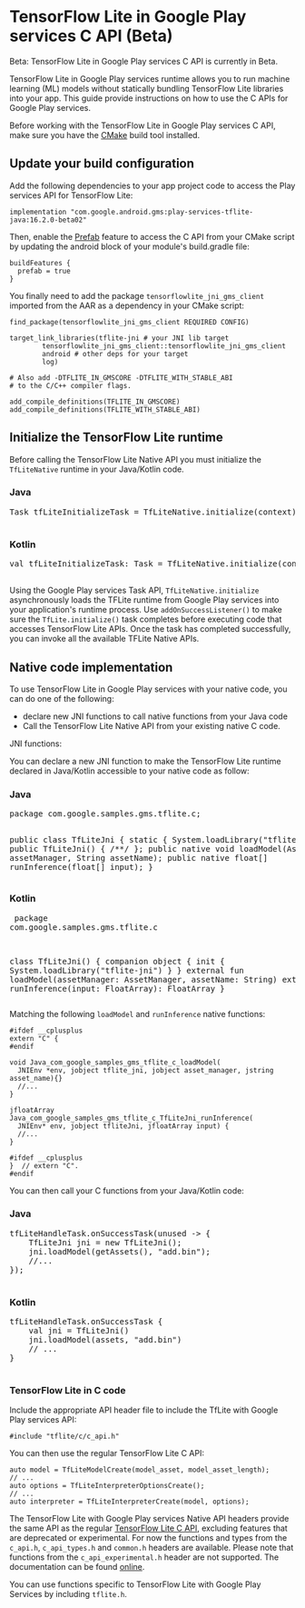 # TensorFlow Lite in Google Play services C API (Beta)

Beta: TensorFlow Lite in Google Play services C API is currently in Beta.

TensorFlow Lite in Google Play services runtime allows you to run machine
learning (ML) models without statically bundling TensorFlow Lite libraries into
your app. This guide provide instructions on how to use the C APIs for Google
Play services.

Before working with the TensorFlow Lite in Google Play services C API, make sure
you have the [CMake](https://cmake.org/) build tool installed.

## Update your build configuration

Add the following dependencies to your app project code to access the Play
services API for TensorFlow Lite:

```
implementation "com.google.android.gms:play-services-tflite-java:16.2.0-beta02"
```

Then, enable the
[Prefab](https://developer.android.com/build/dependencies#build-system-configuration)
feature to access the C API from your CMake script by updating the android block
of your module's build.gradle file:

```
buildFeatures {
  prefab = true
}
```

You finally need to add the package `tensorflowlite_jni_gms_client` imported
from the AAR as a dependency in your CMake script:

```
find_package(tensorflowlite_jni_gms_client REQUIRED CONFIG)

target_link_libraries(tflite-jni # your JNI lib target
        tensorflowlite_jni_gms_client::tensorflowlite_jni_gms_client
        android # other deps for your target
        log)

# Also add -DTFLITE_IN_GMSCORE -DTFLITE_WITH_STABLE_ABI
# to the C/C++ compiler flags.

add_compile_definitions(TFLITE_IN_GMSCORE)
add_compile_definitions(TFLITE_WITH_STABLE_ABI)
```

## Initialize the TensorFlow Lite runtime

Before calling the TensorFlow Lite Native API you must initialize the
`TfLiteNative` runtime in your Java/Kotlin code.

<div>
  <devsite-selector>
    <section>
      <h3>Java</h3>
      <pre class="prettyprint">
Task tfLiteInitializeTask = TfLiteNative.initialize(context);
      </pre>
      </section>
      <section>
      <h3>Kotlin</h3>
        <pre class="prettyprint">
val tfLiteInitializeTask: Task<Void> = TfLiteNative.initialize(context)
        </pre>
      </section>
  </devsite-selector>
</div>

Using the Google Play services Task API, `TfLiteNative.initialize`
asynchronously loads the TFLite runtime from Google Play services into your
application's runtime process. Use `addOnSuccessListener()` to make sure the
`TfLite.initialize()` task completes before executing code that accesses
TensorFlow Lite APIs. Once the task has completed successfully, you can invoke
all the available TFLite Native APIs.

## Native code implementation

To use TensorFlow Lite in Google Play services with your native code, you can do
one of the following:

-   declare new JNI functions to call native functions from your Java code
-   Call the TensorFlow Lite Native API from your existing native C code.

JNI functions:

You can declare a new JNI function to make the TensorFlow Lite runtime declared
in Java/Kotlin accessible to your native code as follow:

<div>
  <devsite-selector>
    <section>
      <h3>Java</h3>
      <pre class="prettyprint">
package com.google.samples.gms.tflite.c;

public class TfLiteJni {
  static {
    System.loadLibrary("tflite-jni");
  }
  public TfLiteJni() { /**/ };
  public native void loadModel(AssetManager assetManager, String assetName);
  public native float[] runInference(float[] input);
}
      </pre>
      </section>
      <section>
      <h3>Kotlin</h3>
        <pre class="prettyprint">
package com.google.samples.gms.tflite.c

class TfLiteJni() {
  companion object {
    init {
      System.loadLibrary("tflite-jni")
    }
  }
  external fun loadModel(assetManager: AssetManager, assetName: String)
  external fun runInference(input: FloatArray): FloatArray
}
        </pre>
      </section>
  </devsite-selector>
</div>

Matching the following `loadModel` and `runInference` native functions:

```
#ifdef __cplusplus
extern "C" {
#endif

void Java_com_google_samples_gms_tflite_c_loadModel(
  JNIEnv *env, jobject tflite_jni, jobject asset_manager, jstring asset_name){}
  //...
}

jfloatArray Java_com_google_samples_gms_tflite_c_TfLiteJni_runInference(
  JNIEnv* env, jobject tfliteJni, jfloatArray input) {
  //...
}

#ifdef __cplusplus
}  // extern "C".
#endif
```

You can then call your C functions from your Java/Kotlin code:

<div>
  <devsite-selector>
    <section>
      <h3>Java</h3>
      <pre class="prettyprint">
tfLiteHandleTask.onSuccessTask(unused -> {
    TfLiteJni jni = new TfLiteJni();
    jni.loadModel(getAssets(), "add.bin");
    //...
});
    </pre>
    </section>
    <section>
      <h3>Kotlin</h3>
      <pre class="prettyprint">
tfLiteHandleTask.onSuccessTask {
    val jni = TfLiteJni()
    jni.loadModel(assets, "add.bin")
    // ...
}
      </pre>
    </section>
  </devsite-selector>
</div>

### TensorFlow Lite in C code

Include the appropriate API header file to include the TfLite with Google Play
services API:

```
#include "tflite/c/c_api.h"
```

You can then use the regular TensorFlow Lite C API:

```
auto model = TfLiteModelCreate(model_asset, model_asset_length);
// ...
auto options = TfLiteInterpreterOptionsCreate();
// ...
auto interpreter = TfLiteInterpreterCreate(model, options);
```

The TensorFlow Lite with Google Play services Native API headers provide the
same API as the regular
[TensorFlow Lite C API](https://www.tensorflow.org/lite/api_docs/c), excluding
features that are deprecated or experimental. For now the functions and types
from the `c_api.h`, `c_api_types.h` and `common.h` headers are available. Please
note that functions from the `c_api_experimental.h` header are not supported.
The documentation can be found
[online](https://www.tensorflow.org/lite/api_docs/c).

You can use functions specific to TensorFlow Lite with Google Play Services by
including `tflite.h`.
